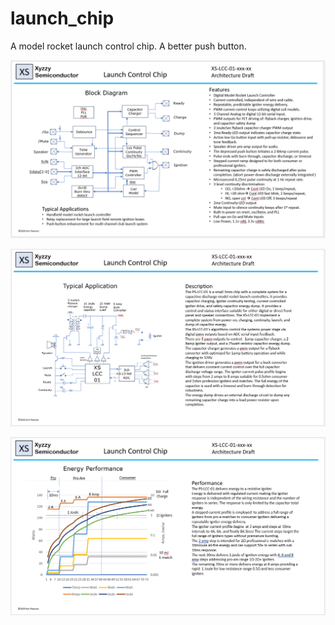# launch_chip
A model rocket launch control chip. A better push button.

![arch1](lcc_ds_draft_1.png)

![arch2](lcc_ds_draft_2.png)

![arch3](lcc_ds_draft_3.png)

